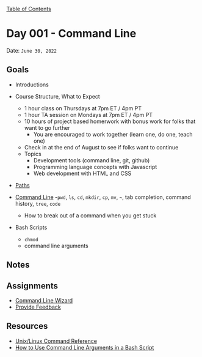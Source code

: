 [Table of Contents](../../README.md)

# Day 001 - Command Line

Date: `June 30, 2022`

## Goals
* Introductions
* Course Structure, What to Expect
	- 1 hour class on Thursdays at 7pm ET / 4pm PT
	- 1 hour TA session on Mondays at 7pm ET / 4pm PT
	- 10 hours of project based homerwork with bonus work for folks that want to go further
		- You are encouraged to work together (learn one, do one, teach one)
	- Check in at the end of August to see if folks want to continue
	- Topics
		- Development tools (command line, git, github)
		- Programming language concepts with Javascript
		- Web development with HTML and CSS
	
* [Paths](/units/paths/README.md)
* [Command Line](/units/command-line/README.md)
	-`pwd`, `ls`, `cd`, `mkdir`, `cp`, `mv`, `~`, tab completion, command history, `tree`, `code`
	- How to break out of a command when you get stuck
* Bash Scripts
	- `chmod`
	- command line arguments

## Notes
<!--* [Video](https://youtu.be/qtyICA4uyj0)-->
<!--* [Bonus Video](https://youtu.be/xJgHdH2fieA)-->

## Assignments
* [Command Line Wizard](../../assignments/command-line-wizard)
* [Provide Feedback](https://docs.google.com/forms/d/e/1FAIpQLScugCfY_PZ5JJGPyv_y-cjqCYkjxCsNlYnNV1RGEykxzhDVZg/viewform?usp=sf_link)

## Resources
* [Unix/Linux Command Reference](http://www.cheat-sheets.org/saved-copy/fwunixref.pdf)
* [How to Use Command Line Arguments in a Bash Script](https://www.baeldung.com/linux/use-command-line-arguments-in-bash-script)
